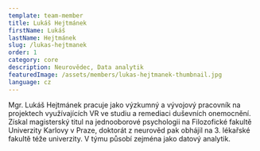 ```yaml
---
template: team-member
title: Lukáš Hejtmánek
firstName: Lukáš
lastName: Hejtmánek
slug: /lukas-hejtmanek
order: 1
category: core
description: Neurovědec, Data analytik
featuredImage: /assets/members/lukas-hejtmanek-thumbnail.jpg
language: cz
---
```


Mgr. Lukáš Hejtmánek pracuje jako výzkumný a vývojový pracovník na projektech využívajících VR ve studiu a remediaci duševních onemocnění. Získal magisterský titul na jednooborové psychologii na Filozofické fakultě Univerzity Karlovy v Praze, doktorát z neurověd pak obhájil na 3. lékařské fakultě téže univerzity. V týmu působí zejména jako datový analytik. 